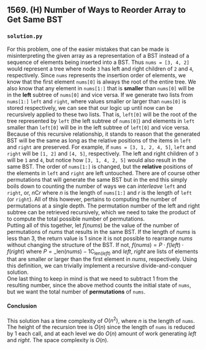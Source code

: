 ## 1569. (H) Number of Ways to Reorder Array to Get Same BST

### `solution.py`
For this problem, one of the easier mistakes that can be made is misinterpreting the given array as a representation of a BST instead of a sequence of elements being inserted into a BST. Thus `nums = [3, 4, 2]` would represent a tree where node `3` has left and right children of `2` and `4`, respectively. Since `nums` represents the insertion order of elements, we know that the first element `nums[0]` is always the root of the entire tree. We also know that any element in `nums[1:]` that is **smaller** than `nums[0]` will be in the **left** subtree of `nums[0]` and vice versa. If we generate two lists from `nums[1:]` `left` and `right`, where values smaller or larger than `nums[0]` is stored respectively, we can see that our logic up until now can be recursively applied to these two lists. That is, `left[0]` will be the root of the tree represented by `left` (the left subtree of `nums[0]`) and elements in `left` smaller than `left[0]` will be in the left subtree of `left[0]` and vice versa. Because of this recursive relationship, it stands to reason that the generated BST will be the same as long as the relative positions of the items in `left` and `right` are preserved. For example, if `nums = [3, 1, 2, 4, 5]`, `left` and `right` will be `[1, 2]` and `[4, 5]`, respectively. The left and right children of `3` will be `1` and `4`, but notice how `[3, 1, 4, 2, 5]` would also result in the same BST. The order of `nums[1:]` is changed, but the **relative** positions of the elements in `left` and `right` are left untouched. There are of course other permutations that will generate the same BST but in the end this simply boils down to counting the number of ways we can *interleave* `left` and `right`, or, $n\text{C}r$ where $n$ is the length of `nums[1:]` and $r$ is the length of `left` (or `right`). All of this however, pertains to computing the number of permutations at a single depth. The permutation number of the left and right subtree can be retrieved recursively, which we need to take the product of to compute the total possible number of permutations.  
Putting all of this together, let $f(nums)$ be the value of the number of permutations of $nums$ that results in the same BST. If the length of $nums$ is less than $3$, the return value is $1$ since it is not possible to rearrange $nums$ without changing the structure of the BST. If not, $f(nums) = P\cdot f(left)\cdot f(right)$ where $P = \_{\text{len}(nums)-1}\text{C}_{\text{len}(left)}$ and $left$, $right$ are lists of elements that are smaller or larger than the first element in $nums$, respectively. Using this definition, we can trivially implement a recursive divide-and-conquer solution.  
One last thing to keep in mind is that we need to subtract 1 from the resulting number, since the above method counts the initial state of `nums`, but we want the total number of **permutations** of `nums`.  

#### Conclusion
This solution has a time complexity of $O(n^2)$, where $n$ is the length of `nums`. The height of the recursion tree is $O(n)$ since the length of `nums` is reduced by 1 each call, and at each level we do $O(n)$ amount of work generating $left$ and $right$. The space complexity is $O(n)$.  
  

